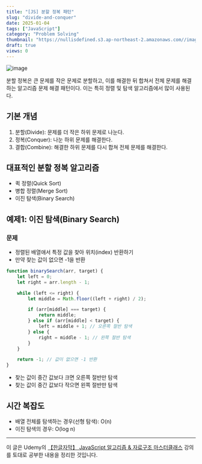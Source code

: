 ```yaml
---
title: "[JS] 분할 정복 패턴"
slug: "divide-and-conquer"
date: 2025-01-04
tags: ["JavaScript"]
category: "Problem Solving"
thumbnail: "https://nullisdefined.s3.ap-northeast-2.amazonaws.com//images/fef061c6a4c61eaa9b2a6f5577c8f03e.png"
draft: true
views: 0
---
```

![image](https://nullisdefined.s3.ap-northeast-2.amazonaws.com//images/fef061c6a4c61eaa9b2a6f5577c8f03e.png)

분할 정복은 큰 문제를 작은 문제로 분할하고, 이를 해결한 뒤 합쳐서 전체 문제를 해결하는 알고리즘 문제 해결 패턴이다. 이는 특히 정렬 및 탐색 알고리즘에서 많이 사용된다.

## 기본 개념
1. 분할(Divide): 문제를 더 작은 하위 문제로 나눈다.
2. 정복(Conquer): 나눈 하위 문제를 해결한다.
3. 결합(Combine): 해결한 하위 문제를 다시 합쳐 전체 문제를 해결한다.

## 대표적인 분할 정복 알고리즘
- 퀵 정렬(Quick Sort)
- 병합 정렬(Merge Sort)
- 이진 탐색(Binary Search)

## 예제1: 이진 탐색(Binary Search)
### 문제
- 정렬된 배열애서 특정 값을 찾아 위치(index) 반환하기
- 만약 찾는 값이 없으면 -1을 반환

```js
function binarySearch(arr, target) {
	let left = 0;
	let right = arr.length - 1;

	while (left <= right) {
		let middle = Math.floor((left + right) / 2);

		if (arr[middle] === target) {
			return middle;
		} else if (arr[middle] < target) {
			left = middle + 1; // 오른쪽 절반 탐색
		} else {
			right = middle - 1; // 왼쪽 절반 탐색
		}
	}

	return -1; // 값이 없으면 -1 반환
}
```
- 찾는 값이 중간 값보다 크면 오른쪽 절반만 탐색
- 찾는 값이 중간 값보다 작으면 왼쪽 절반만 탐색

## 시간 복잡도
- 배열 전체를 탐색하는 경우(선형 탐색): O(n)
- 이진 탐색의 경우: O(log n)

---
이 글은 Udemy의 [【한글자막】 JavaScript 알고리즘 & 자료구조 마스터클래스](https://www.udemy.com/course/best-javascript-data-structures/) 강의를 토대로 공부한 내용을 정리한 것입니다.